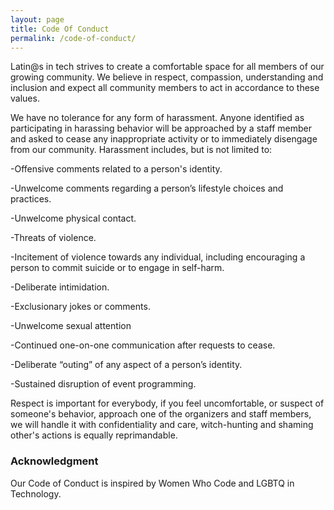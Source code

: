 ```yaml
---
layout: page
title: Code Of Conduct
permalink: /code-of-conduct/
---
```


Latin@s in tech strives to create a comfortable space for all members of our growing community.
We believe in respect, compassion, understanding and inclusion and expect all community members to act in accordance to these values.

We have no tolerance for any form of harassment.
Anyone identified as participating in harassing behavior will be approached by a staff member and asked to cease any inappropriate
activity or to immediately disengage from our community. Harassment includes, but is not limited to:

-Offensive comments related to a person's identity.

-Unwelcome comments regarding a person’s lifestyle choices and practices.

-Unwelcome physical contact.

-Threats of violence.

-Incitement of violence towards any individual, including encouraging a person to commit suicide or to engage in self-harm.

-Deliberate intimidation.

-Exclusionary jokes or comments.

-Unwelcome sexual attention

-Continued one-on-one communication after requests to cease.

-Deliberate “outing” of any aspect of a person’s identity.

-Sustained disruption of event programming.

Respect is important for everybody, if you feel uncomfortable, or suspect of someone's behavior, approach one of the organizers and staff members,
we will handle it with confidentiality and care, witch-hunting and shaming other's actions is equally reprimandable.

### Acknowledgment

Our Code of Conduct is inspired by Women Who Code and LGBTQ in Technology.

